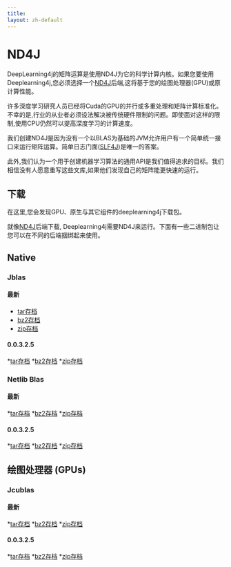 ```yaml
---
title: 
layout: zh-default
---
```


# ND4J

DeepLearning4j的矩阵运算是使用ND4J为它的科学计算内核。如果您要使用Deeplearning4j,您必须选择一个[ND4J](http://nd4j.org/downloads.html)后端,这将基于您的绘图处理器(GPU)或原计算性能。

许多深度学习研究人员已经将Cuda的GPU的并行或多重处理和矩阵计算标准化。不幸的是,行业的从业者必须设法解决被传统硬件限制的问题。即使面对这样的限制,使用CPU仍然可以提高深度学习的计算速度。

我们创建ND4J是因为没有一个以BLAS为基础的JVM允许用户有一个简单统一接口来运行矩阵运算。简单日志门面([SLF4J](http://slf4j.org/))是唯一的答案。

此外,我们认为一个用于创建机器学习算法的通用API是我们值得追求的目标。我们相信没有人愿意重写这些文库,如果他们发现自己的矩阵能更快速的运行。

## 下载

在这里,您会发现GPU、原生与其它组件的deeplearning4j下载包。

就像[ND4J](http://nd4j.org/downloads.html)后端下载, Deeplearning4j需要ND4J来运行。下面有一些二进制包让您可以在不同的后端捆绑起来使用。

## Native

### Jblas

#### 最新
* [tar存档](https://s3.amazonaws.com/dl4j-distribution/releases/latest/jblas/deeplearning4j-dist-bin.tar.gz)
* [bz2存档](https://s3.amazonaws.com/dl4j-distribution/releases/latest/jblas/deeplearning4j-dist-bin.tar.bz2)
* [zip存档](https://s3.amazonaws.com/dl4j-distribution/releases/latest/jblas/deeplearning4j-dist-bin.zip)

#### 0.0.3.2.5

*[tar存档](https://s3.amazonaws.com/dl4j-distribution/releases/0.0.3.2.5/jblas/deeplearning4j-dist-bin.tar.gz)
*[bz2存档](https://s3.amazonaws.com/dl4j-distribution/releases/0.0.3.2.5/jblas/deeplearning4j-dist-bin.tar.bz2)
*[zip存档](https://s3.amazonaws.com/dl4j-distribution/releases/0.0.3.2.5/jblas/deeplearning4j-dist-bin.zip)

### Netlib Blas

#### 最新

*[tar存档](https://s3.amazonaws.com/dl4j-distribution/releases/latest/netlib-blas/deeplearning4j-dist-bin.tar.gz)
*[bz2存档](https://s3.amazonaws.com/dl4j-distribution/releases/latest/netlib-blas/deeplearning4j-dist-bin.tar.bz2)
*[zip存档](https://s3.amazonaws.com/dl4j-distribution/releases/latest/netlib-blas/deeplearning4j-dist-bin.zip)

#### 0.0.3.2.5

*[tar存档](https://s3.amazonaws.com/dl4j-distribution/releases/0.0.3.2.5/jblas/deeplearning4j-dist-bin.tar.gz)
*[bz2存档](https://s3.amazonaws.com/dl4j-distribution/releases/0.0.3.2.5/jblas/deeplearning4j-dist-bin.tar.bz2)
*[zip存档](https://s3.amazonaws.com/dl4j-distribution/releases/0.0.3.2.5/jblas/deeplearning4j-dist-bin.zip)

## 绘图处理器 (GPUs)

### Jcublas

#### 最新

*[tar存档](https://s3.amazonaws.com/dl4j-distribution/releases/latest/jcublas/deeplearning4j-dist-bin.tar.gz)
*[bz2存档](https://s3.amazonaws.com/dl4j-distribution/releases/latest/jcublas/deeplearning4j-dist-bin.tar.bz2)
*[zip存档](https://s3.amazonaws.com/dl4j-distribution/releases/latest/jcublas/deeplearning4j-dist-bin.zip)

#### 0.0.3.2.5

*[tar存档](https://s3.amazonaws.com/dl4j-distribution/releases/0.0.3.2.5/jcublas/deeplearning4j-dist-bin.tar.gz)
*[bz2存档](https://s3.amazonaws.com/dl4j-distribution/releases/0.0.3.2.5/jcublas/deeplearning4j-dist-bin.tar.bz2)
*[zip存档](https://s3.amazonaws.com/dl4j-distribution/releases/0.0.3.2.5/jcublas/deeplearning4j-dist-bin.zip)
